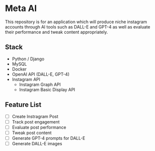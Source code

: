 # Meta AI

This repository is for an application which will produce niche instagram accounts through AI tools such as DALL-E and GPT-4 as well as evaluate their performance and tweak content appropriately. 

## Stack

- Python / Django
- MySQL
- Docker
- OpenAI API (DALL-E, GPT-4)
- Instagram API
  - Instagram Graph API
  - Instagram Basic Display API

## Feature List

- [ ] Create Instragram Post
- [ ] Track post engagement
- [ ] Evaluate post performance
- [ ] Tweak post content
- [ ] Generate GPT-4 prompts for DALL-E
- [ ] Generate DALL-E images